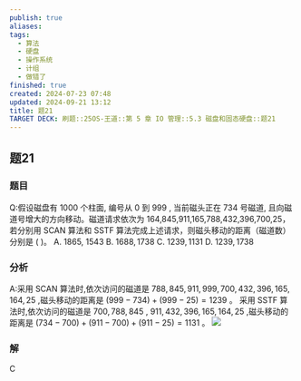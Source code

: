 ```yaml
---
publish: true
aliases: 
tags:
  - 算法
  - 硬盘
  - 操作系统
  - 计组
  - 做错了
finished: true
created: 2024-07-23 07:48
updated: 2024-09-21 13:12
title: 题21
TARGET DECK: 刷题::25OS-王道::第 5 章 IO 管理::5.3 磁盘和固态硬盘::题21
---
```


## 题21
### 题目
Q:假设磁盘有 1000 个柱面, 编号从 0 到 999 , 当前磁头正在 734 号磁道, 且向磁道号增大的方向移动。磁道请求依次为 164,845,911,165,788,432,396,700,25，若分别用 SCAN 算法和 SSTF 算法完成上述请求，则磁头移动的距离（磁道数）分别是 ( )。
A. 1865, 1543 B. ${1688},{1738}$ C. ${1239},{1131}$ D. ${1239},{1738}$
### 分析
A:采用 SCAN 算法时,依次访问的磁道是 ${788},{845},{911},{999},{700},{432},{396},{165},{164},{25}$ ,磁头移动的距离是 $( {{999} - {734}}) + ( {{999} - {25}}) = {1239}$ 。
采用 SSTF 算法时,依次访问的磁道是 ${700},{788},{845}$ , ${911},{432},{396},{165},{164},{25}$ ,磁头移动的距离是 $( {{734} - {700}}) + ( {{911} - {700}}) + ( {{911} - {25}}) = {1131}$ 。
![](https://img.hwenyi.live/202408112038013.webp)
### 解
C
